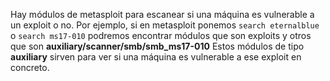 Hay módulos de metasploit para escanear si una máquina es vulnerable a un exploit o no.
Por ejemplo, si en metasploit ponemos `search eternalblue` o `search ms17-010` podremos encontrar módulos que son exploits y otros que son **auxiliary/scanner/smb/smb_ms17-010**
Estos módulos de tipo **auxiliary** sirven para ver si una máquina es vulnerable a ese exploit en concreto.